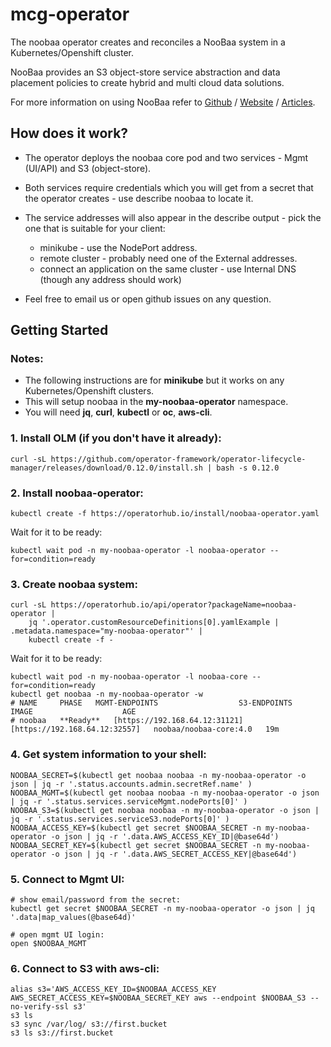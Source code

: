 # mcg-operator

The noobaa operator creates and reconciles a NooBaa system in a Kubernetes/Openshift cluster.

NooBaa provides an S3 object-store service abstraction and data placement policies to create hybrid and multi cloud data solutions.

For more information on using NooBaa refer to [Github](https://github.com/noobaa/noobaa-core) / [Website](https://www.noobaa.io) / [Articles](https://noobaa.desk.com). 

## How does it work?

- The operator deploys the noobaa core pod and two services - Mgmt (UI/API) and S3 (object-store).
- Both services require credentials which you will get from a secret that the operator creates - use describe noobaa to locate it.
- The service addresses will also appear in the describe output - pick the one that is suitable for your client:
    - minikube - use the NodePort address.
    - remote cluster - probably need one of the External addresses.
    - connect an application on the same cluster - use Internal DNS (though any address should work)
    
- Feel free to email us or open github issues on any question.

## Getting Started

### Notes:
- The following instructions are for **minikube** but it works on any Kubernetes/Openshift clusters.
- This will setup noobaa in the **my-noobaa-operator** namespace.
- You will need **jq**, **curl**, **kubectl** or **oc**, **aws-cli**.

### 1. Install OLM (if you don't have it already):
```
curl -sL https://github.com/operator-framework/operator-lifecycle-manager/releases/download/0.12.0/install.sh | bash -s 0.12.0
```

### 2. Install noobaa-operator:
```
kubectl create -f https://operatorhub.io/install/noobaa-operator.yaml
```
Wait for it to be ready:
```
kubectl wait pod -n my-noobaa-operator -l noobaa-operator --for=condition=ready
```

### 3. Create noobaa system:
```
curl -sL https://operatorhub.io/api/operator?packageName=noobaa-operator | 
    jq '.operator.customResourceDefinitions[0].yamlExample | .metadata.namespace="my-noobaa-operator"' |
    kubectl create -f -
```
Wait for it to be ready:
```
kubectl wait pod -n my-noobaa-operator -l noobaa-core --for=condition=ready
kubectl get noobaa -n my-noobaa-operator -w
# NAME     PHASE   MGMT-ENDPOINTS                  S3-ENDPOINTS                    IMAGE                    AGE
# noobaa   **Ready**   [https://192.168.64.12:31121]   [https://192.168.64.12:32557]   noobaa/noobaa-core:4.0   19m
```

### 4. Get system information to your shell:
```
NOOBAA_SECRET=$(kubectl get noobaa noobaa -n my-noobaa-operator -o json | jq -r '.status.accounts.admin.secretRef.name' )
NOOBAA_MGMT=$(kubectl get noobaa noobaa -n my-noobaa-operator -o json | jq -r '.status.services.serviceMgmt.nodePorts[0]' )
NOOBAA_S3=$(kubectl get noobaa noobaa -n my-noobaa-operator -o json | jq -r '.status.services.serviceS3.nodePorts[0]' )
NOOBAA_ACCESS_KEY=$(kubectl get secret $NOOBAA_SECRET -n my-noobaa-operator -o json | jq -r '.data.AWS_ACCESS_KEY_ID|@base64d')
NOOBAA_SECRET_KEY=$(kubectl get secret $NOOBAA_SECRET -n my-noobaa-operator -o json | jq -r '.data.AWS_SECRET_ACCESS_KEY|@base64d')
```

### 5. Connect to Mgmt UI:
```
# show email/password from the secret:
kubectl get secret $NOOBAA_SECRET -n my-noobaa-operator -o json | jq '.data|map_values(@base64d)'

# open mgmt UI login:
open $NOOBAA_MGMT
```

### 6. Connect to S3 with aws-cli:
```
alias s3='AWS_ACCESS_KEY_ID=$NOOBAA_ACCESS_KEY AWS_SECRET_ACCESS_KEY=$NOOBAA_SECRET_KEY aws --endpoint $NOOBAA_S3 --no-verify-ssl s3'
s3 ls
s3 sync /var/log/ s3://first.bucket
s3 ls s3://first.bucket
```
